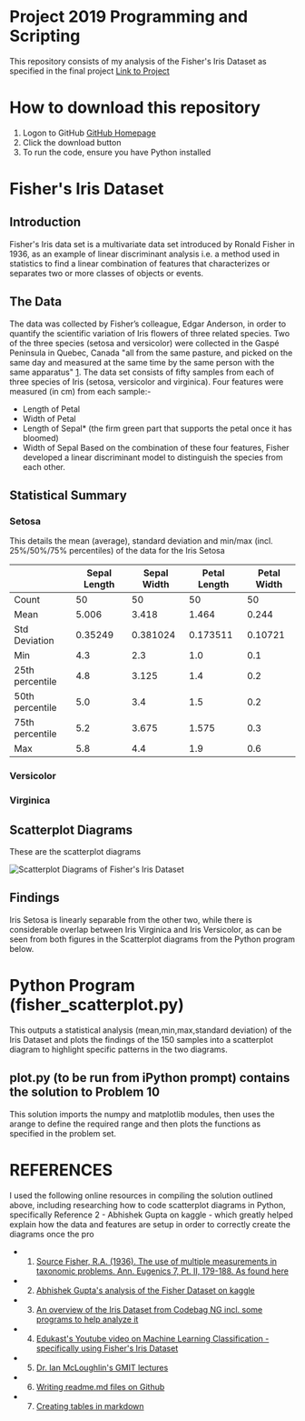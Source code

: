 # Project 2019        Programming and Scripting
This repository consists of my analysis of the Fisher's Iris Dataset as specified in the final project [Link to Project](https://github.com/ianmcloughlin/project-pands/raw/master/project.pdf)

# How to download this repository
1. Logon to GitHub [GitHub Homepage](https://github.com/gabrielmulligan/fishersirisdataset)
2. Click the download button
3. To run the code, ensure you have Python installed

# Fisher's Iris Dataset

## Introduction
Fisher's Iris data set is a multivariate data set introduced by Ronald Fisher in 1936, as an example of linear discriminant analysis i.e. a method used in statistics to find a linear combination of features that characterizes or separates two or more classes of objects or events.

## The Data
The data was collected by Fisher’s colleague, Edgar Anderson, in order to quantify the scientific variation of Iris flowers of three related species. Two of the three species (setosa and versicolor) were collected in the Gaspé Peninsula in Quebec, Canada "all from the same pasture, and picked on the same day and measured at the same time by the same person with the same apparatus" [1](https://link.springer.com/chapter/10.1007/978-1-4612-5098-2_2).
The data set consists of fifty samples from each of three species of Iris (setosa, versicolor and virginica). Four features were measured (in cm) from each sample:-
* Length of Petal
* Width of Petal
* Length of Sepal* (the firm green part that supports the petal once it has bloomed) 
* Width of Sepal
Based on the combination of these four features, Fisher developed a linear discriminant model to distinguish the species from each other.

## Statistical Summary

### Setosa
This details the mean (average), standard deviation and min/max (incl. 25%/50%/75% percentiles) of the data for the Iris Setosa

|      |Sepal Length|Sepal Width|Petal Length|Petal Width|
| --- | --- | --- |--- | --- |
| Count | 50 | 50 | 50 | 50 |
| Mean | 5.006 | 3.418 | 1.464 | 0.244 |
| Std Deviation | 0.35249 | 0.381024 |0.173511 | 0.10721 |
| Min | 4.3 | 2.3 |1.0 | 0.1 |
| 25th percentile | 4.8 | 3.125 |1.4 | 0.2 |
| 50th percentile | 5.0 | 3.4 |1.5 | 0.2 |
| 75th percentile | 5.2 | 3.675 |1.575 | 0.3 |
| Max | 5.8 | 4.4 |1.9 | 0.6 |

### Versicolor

### Virginica

## Scatterplot Diagrams

These are the scatterplot diagrams

![Scatterplot Diagrams of Fisher's Iris Dataset]()

## Findings

Iris Setosa is linearly separable from the other two, while there is considerable overlap between Iris Virginica and Iris Versicolor, as can be seen from both figures in the Scatterplot diagrams from the Python program below.

# Python Program (fisher_scatterplot.py)

This outputs a statistical analysis (mean,min,max,standard deviation) of the Iris Dataset and plots the findings of the 150 samples into a scatterplot diagram to highlight specific patterns in the two diagrams.





## plot.py (to be run from iPython prompt) contains the solution to Problem 10
This solution imports the numpy and matplotlib modules, then uses the arange to define the required range and then plots the functions as specified in the problem set.

# REFERENCES
I used the following online resources in compiling the solution outlined above, including researching how to code scatterplot diagrams in Python, specifically Reference 2 - Abhishek Gupta on kaggle - which greatly helped explain how the data and features are setup in order to correctly create the diagrams once the pro


* 1. [Source Fisher, R.A. (1936). The use of multiple measurements in taxonomic problems. Ann. Eugenics 7, Pt. II, 179-188. As found here](https://link.springer.com/chapter/10.1007/978-1-4612-5098-2_2)
* 2. [Abhishek Gupta's analysis of the Fisher Dataset on kaggle](https://www.kaggle.com/abhishekkrg/python-iris-data-visualization-and-explanation)
* 3. [An overview of the Iris Dataset from Codebag NG incl. some programs to help analyze it](https://medium.com/codebagng/basic-analysis-of-the-iris-data-set-using-python-2995618a6342)
* 4. [Edukast's Youtube video on Machine Learning Classification - specifically using Fisher's Iris Dataset](https://www.youtube.com/watch?v=wIubuU7gejM)
* 5. [Dr. Ian McLoughlin's GMIT lectures](https://web.microsoftstream.com/video/6db924ef-af13-47da-a620-0e5b59e1c0ff)
* 6. [Writing readme.md files on Github](https://help.github.com/en/articles/basic-writing-and-formatting-syntax)
* 7. [Creating tables in markdown](https://www.makeuseof.com/tag/create-markdown-table/)
